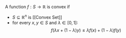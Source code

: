 A function $f:S\rightarrow \mathbb{R}$ is convex if
- $S\subseteq \mathbb{R}^n$ is [[Convex Set]]
- for every $x,y\in S$ and $\lambda \in [0,1]$:
$$
f(\lambda x+(1-\lambda)y) \leq \lambda f(x)+(1-\lambda) f(y)
$$
